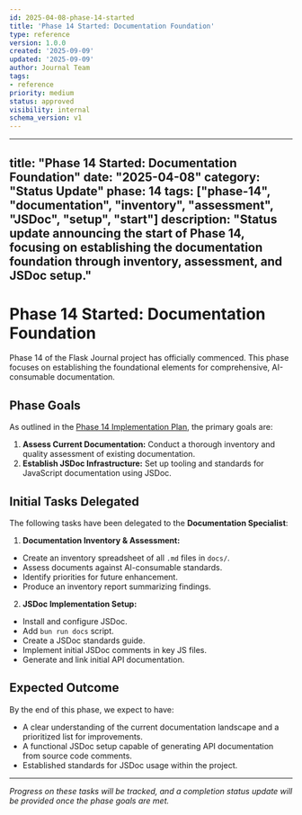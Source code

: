 ```yaml
---
id: 2025-04-08-phase-14-started
title: 'Phase 14 Started: Documentation Foundation'
type: reference
version: 1.0.0
created: '2025-09-09'
updated: '2025-09-09'
author: Journal Team
tags:
- reference
priority: medium
status: approved
visibility: internal
schema_version: v1
---
```


***

title: "Phase 14 Started: Documentation Foundation"
date: "2025-04-08"
category: "Status Update"
phase: 14
tags: \["phase-14", "documentation", "inventory", "assessment", "JSDoc", "setup", "start"]
description: "Status update announcing the start of Phase 14, focusing on establishing the documentation foundation through inventory, assessment, and JSDoc setup."
--------------------------------------------------------------------------------------------------------------------------------------------------------------------

# Phase 14 Started: Documentation Foundation

Phase 14 of the Flask Journal project has officially commenced. This phase focuses on establishing the foundational elements for comprehensive, AI-consumable documentation.

## Phase Goals

As outlined in the [Phase 14 Implementation Plan](implementation/14-phase-fourteen-documentation-foundation.md), the primary goals are:

1. **Assess Current Documentation:** Conduct a thorough inventory and quality assessment of existing documentation.
2. **Establish JSDoc Infrastructure:** Set up tooling and standards for JavaScript documentation using JSDoc.

## Initial Tasks Delegated

The following tasks have been delegated to the **Documentation Specialist**:

1. **Documentation Inventory & Assessment:**

- Create an inventory spreadsheet of all `.md` files in `docs/`.
- Assess documents against AI-consumable standards.
- Identify priorities for future enhancement.
- Produce an inventory report summarizing findings.

2. **JSDoc Implementation Setup:**

- Install and configure JSDoc.
- Add `bun run docs` script.
- Create a JSDoc standards guide.
- Implement initial JSDoc comments in key JS files.
- Generate and link initial API documentation.

## Expected Outcome

By the end of this phase, we expect to have:

- A clear understanding of the current documentation landscape and a prioritized list for improvements.
- A functional JSDoc setup capable of generating API documentation from source code comments.
- Established standards for JSDoc usage within the project.

***

*Progress on these tasks will be tracked, and a completion status update will be provided once the phase goals are met.*

